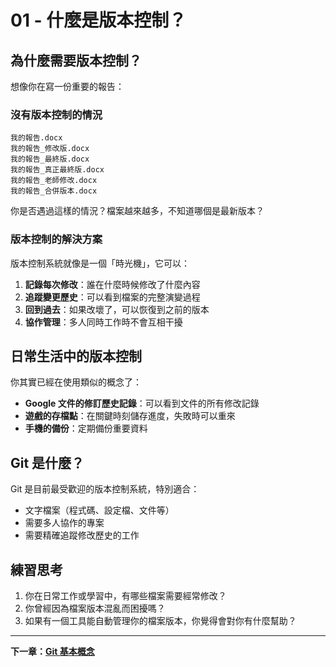 # 01 - 什麼是版本控制？

## 為什麼需要版本控制？

想像你在寫一份重要的報告：

### 沒有版本控制的情況
```
我的報告.docx
我的報告_修改版.docx
我的報告_最終版.docx
我的報告_真正最終版.docx
我的報告_老師修改.docx
我的報告_合併版本.docx
```

你是否遇過這樣的情況？檔案越來越多，不知道哪個是最新版本？

### 版本控制的解決方案

版本控制系統就像是一個「時光機」，它可以：

1. **記錄每次修改**：誰在什麼時候修改了什麼內容
2. **追蹤變更歷史**：可以看到檔案的完整演變過程
3. **回到過去**：如果改壞了，可以恢復到之前的版本
4. **協作管理**：多人同時工作時不會互相干擾

## 日常生活中的版本控制

你其實已經在使用類似的概念了：

- **Google 文件的修訂歷史記錄**：可以看到文件的所有修改記錄
- **遊戲的存檔點**：在關鍵時刻儲存進度，失敗時可以重來
- **手機的備份**：定期備份重要資料

## Git 是什麼？

Git 是目前最受歡迎的版本控制系統，特別適合：

- 文字檔案（程式碼、設定檔、文件等）
- 需要多人協作的專案
- 需要精確追蹤修改歷史的工作

## 練習思考

1. 你在日常工作或學習中，有哪些檔案需要經常修改？
2. 你曾經因為檔案版本混亂而困擾嗎？
3. 如果有一個工具能自動管理你的檔案版本，你覺得會對你有什麼幫助？

---

**下一章：[Git 基本概念](git-concepts.md)**